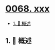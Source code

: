 # [0068. xxx](https://github.com/Tdahuyou/TNotes.leetcode/tree/main/notes/0068.%20xxx)

<!-- region:toc -->

- [1. 📝 概述](#1--概述)

<!-- endregion:toc -->

## 1. 📝 概述
